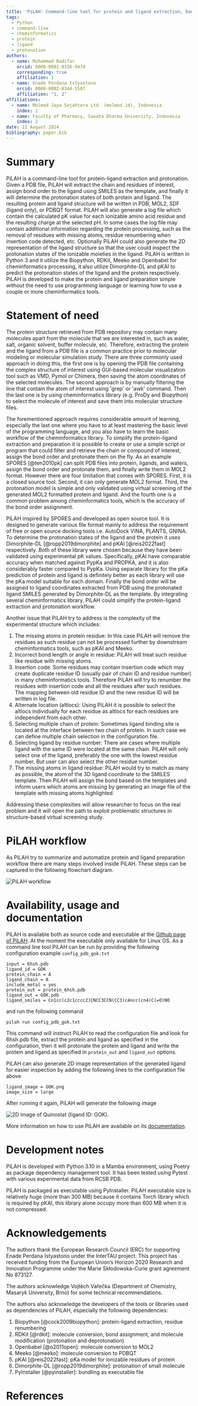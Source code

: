 ```yaml
---
title: 'PiLAH: Command-line tool for protein and ligand extraction, bond order correction, and protonation'
tags:
  - Python
  - command-line
  - cheminformatics
  - protein
  - ligand
  - protonation
authors:
  - name: Muhammad Radifar
    orcid: 0000-0001-9156-9478
    corresponding: true
    affiliation: 1
  - name: Enade Perdana Istyastono
    orcid: 0000-0002-8344-5587
    affiliation: "1, 2"
affiliations:
  - name: Molmod Jaya Sejahtera Ltd. (molmod.id), Indonesia
    index: 1
  - name: Faculty of Pharmacy, Sanata Dharma University, Indonesia
    index: 2
date: 22 August 2024
bibliography: paper.bib
---
```


# Summary

PiLAH is a command-line tool for protein-ligand extraction and protonation. Given a PDB file, PiLAH will extract the chain and residues of interest, assign bond order to the ligand using SMILES as the template, and finally it will determine the protonation states of both protein and ligand. The resulting protein and ligand structure will be written in PDB, MOL2, SDF (ligand only), or PDBQT format. PiLAH will also generate a log file which contain the calculated pK value for each ionizable amino acid residue and the resulting charge at the selected pH. In some cases the log file may contain additional information regarding the protein processing, such as the removal of  residues with missing atoms, residue renumbering when insertion code detected, etc. Optionally PiLAH could also generate the 2D representation of the ligand structure so that the user could inspect the protonation states of the ionizable moieties in the ligand. PiLAH is written in Python 3 and it utilize the Biopython, RDKit, Meeko and Openbabel for cheminformatics processing, it also utilize Dimorphite-DL and pKAI to predict the protonation states of the ligand and the protein respectively. PiLAH is developed to make the protein and ligand preparation simple without the need to use programming language or learning how to use a couple or more cheminformatics tools.

# Statement of need

The protein structure retrieved from PDB repository may contain many molecules apart from the molecule that we are interested in, such as water, salt, organic solvent, buffer molecule, etc. Therefore, extracting the protein and the ligand from a PDB file is a common practice prior to molecular modeling or molecular simulation study. There are three commonly used approach in doing this, the first one is by opening the PDB file containing the complex structure of interest using GUI-based molecular visualization tool such as VMD, Pymol or Chimera, then saving the atom coordinates of the selected molecules. The second approach is by manually filtering the line that contain the atom of interest using 'grep' or 'awk' command. Then the last one is by using cheminformatics library (e.g. ProDy and Biopython) to select the molecule of interest and save them into molecular structure files.

The forementioned approach requires considerable amount of learning, especially the last one where you have to at least mastering the basic level of the programming language, and you also have to learn the basic workflow of the cheminformatics library. To simplify the protein-ligand extraction and preparation it is possible to create or use a simple script or program that could filter and retrieve the chain or compound of interest, assign the bond order and protonate them on the fly. As an example SPORES [@ten2010pk] can split PDB files into protein, ligands, and waters, assign the bond order and protonate them, and finally write them in MOL2 format. However there are four limitation that comes with SPORES. First, it is a closed source tool. Second, it can only generate MOL2 format. Third, the protonation model is simple and only validated using virtual screening of the generated MOL2 formatted protein and ligand. And the fourth one is a common problem among cheminformatics tools, which is the accuracy of the bond order assignment.

PiLAH inspired by SPORES and developed as open source tool. It is designed to generate various file format mainly to address the requirement of free or open source docking tools i.e. AutoDock VINA, PLANTS, GNINA. To determine the protonation states of the ligand and the protein it uses Dimorphite-DL [@ropp2019dimorphite] and pKAI [@reis2022fast] respectively. Both of these library were chosen because they have been validated using experimental pK values. Specifically, pKAI have comparable accuracy when matched against PypKa and PROPKA, and it is also considerably faster compared to PypKa. Using separate library for the pKa prediction of protein and ligand is definitely better as each library will use the pKa model suitable for each domain. Finally the bond order will be assigned to ligand coordinates extracted from PDB using the protonated ligand SMILES generated by Dimorphite-DL as the template. By integrating several cheminformatics library, PiLAH could simplify the protein-ligand extraction and protonation workflow.

Another issue that PiLAH try to address is the complexity of the experimental structure which includes:

1. The missing atoms in protein residue: In this case PiLAH will remove the residues as such residue can not be processed further by downstream cheminformatics tools, such as pKAI and Meeko.
2. Incorrect bond length or angle in residue: PiLAH will treat such residue like residue with missing atoms.
3. Insertion code: Some residues may contain insertion code which may create duplicate residue ID (usually pair of chain ID and residue number) in many cheminformatics tools. Therefore PiLAH will try to renumber the residues with insertion code and all the residues after such residues. The mapping between old residue ID and the new residue ID will be written in log file.
4. Alternate location (altlocs): Using PiLAH it is possible to select the altlocs individually for each residue as altlocs for each residues are independent from each other.
5. Selecting multiple chain of protein: Sometimes ligand binding site is located at the interface between two chain of protein. In such case we can define multiple chain selection in the configuration file.
6. Selecting ligand by residue number: There are cases where multiple ligand with the same ID were located at the same chain. PiLAH will only select one of the ligand, preferably the one with the lowest residue number. But user can also select the other residue number.
5. The missing atoms in ligand residue: PiLAH would try to match as many as possible, the atom of the 3D ligand coordinate to the SMILES template. Then PiLAH will assign the bond based on the templates and inform users which atoms are missing by generating an image file of the template with missing atoms highlighted.

Addressing these complexities will allow researcher to focus on the real problem and it will open the path to exploit problematic structures in structure-based virtual screening study.

# PiLAH workflow

As PiLAH try to summarize and automatize protein and ligand preparation workflow there are many steps involved inside PiLAH. These steps can be captured in the following flowchart diagram.

![PiLAH workflow](docs/_static/PiLAH_flowchart.drawio.png)

# Availability, usage and documentation

PiLAH is available both as source code and executable at the [Github page of PiLAH](https://github.com/radifar/pilah). At the moment the executable only available for Linux OS. As a command line tool PiLAH can be run by providing the following configuration example
`config_pdb_gok.txt`

```
input = 6hsh.pdb
ligand_id = GOK
protein_chain = A
ligand_chain = A
include_metal = yes
protein_out = protein_6hsh.pdb
ligand_out = GOK.pdb
ligand_smiles = Cn1cc(c2c1cccc2)CNCC3CCN(CC3)c4ncc(cn4)C(=O)NO
```

and run the following command

`pilah run config_pdb_gok.txt`

This command will instruct PiLAH to read the configuration file and look for 6hsh.pdb file, extract the protein and ligand as specified in the configuration, then it will protonate the protein and ligand and write the protein and ligand as specified in `protein_out` and `ligand_out` options.

PiLAH can also generate 2D image representation of the generated ligand for easier inspection by adding the following lines to the configuration file above

```
ligand_image = GOK.png
image_size = large
```
After running it again, PiLAH will generate the following image

![2D image of Quinostat (ligand ID: GOK)](docs/_static/GOK.png).

More information on how to use PiLAH are available on its [documentation](https://pilah.readthedocs.io/en/latest/).

# Development notes

PiLAH is developed with Python 3.10 in a Mamba environment, using Poetry as package dependency management tool. It has been tested using Pytest with various experimental data from RCSB PDB.

PiLAH is packaged as executable using PyInstaller. PiLAH executable size is relatively huge (more than 300 MB) because it contains Torch library which is required by pKAI, this library alone occupy more than 600 MB when it is not compressed.

# Acknowledgements

The authors thank the European Research Council (ERC) for supporting Enade Perdana Istyastono under the InterTAU project. This project has received funding from the European Union’s Horizon 2020 Research and Innovation Programme under the Marie Skłodowska-Curie grant agreement No 873127.

The authors acknowledge Vojtěch Vařečka (Department of Chemistry, Masaryk University, Brno) for some technical recommendations.

The authors also acknowledge the developers of the tools or libraries used as dependencies of PiLAH, especially the following dependencies:

1. Biopython [@cock2009biopython]: protein-ligand extraction, residue renumbering
2. RDKit [@rdkit]: molecule conversion, bond assignment, and molecule modification (protonation and deprotonation)
3. Openbabel [@o2011open]: molecule conversion to MOL2
4. Meeko [@meeko]: molecule conversion to PDBQT
5. pKAI [@reis2022fast]: pKa model for ionizable residues of protein
6. Dimorphite-DL [@ropp2019dimorphite]: protonation of small molecule
7. PyInstaller [@pyinstaller]: bundling as executable file

# References



